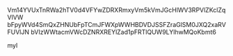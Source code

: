 Vm14YVUxTnRWa2hTV0d4VFYwZDRXRmxyVm5kVmJGcHlWV3RPVlZKclZqVlVW
bFpyWVd4SmQxZHNUbFpTCmJFWXpWWHBDVDJSSFZraGlSM0JXQ2xaRVFUVlJN
bVIzWWtacmVWcDZNRXREYlZad1pFRTlQUW9LYlhwMQoKbmt6

myl